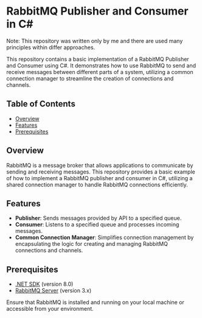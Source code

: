 # RabbitMQ Publisher and Consumer in C#

Note: This repository was written only by me and there are used many principles within differ approaches.

This repository contains a basic implementation of a RabbitMQ Publisher and Consumer using C#. It demonstrates how to use RabbitMQ to send and receive messages between different parts of a system, utilizing a common connection manager to streamline the creation of connections and channels.

## Table of Contents

- [Overview](#overview)
- [Features](#features)
- [Prerequisites](#prerequisites)

## Overview

RabbitMQ is a message broker that allows applications to communicate by sending and receiving messages. This repository provides a basic example of how to implement a RabbitMQ publisher and consumer in C#, utilizing a shared connection manager to handle RabbitMQ connections efficiently.

## Features

- **Publisher**: Sends messages provided by API to a specified queue.
- **Consumer**: Listens to a specified queue and processes incoming messages.
- **Common Connection Manager**: Simplifies connection management by encapsulating the logic for creating and managing RabbitMQ connections and channels.

## Prerequisites

- [.NET SDK](https://dotnet.microsoft.com/download) (version 8.0)
- [RabbitMQ Server](https://www.rabbitmq.com/download.html) (version 3.x)

Ensure that RabbitMQ is installed and running on your local machine or accessible from your environment.
